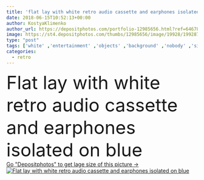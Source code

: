 ```yaml
---
title: 'flat lay with white retro audio cassette and earphones isolated on blue'
date: 2018-06-15T10:52:13+00:00
author: KostyaKlimenko
author_url: https://depositphotos.com/portfolio-12985656.html?ref=64678756
image: https://st4.depositphotos.com/thumbs/12985656/image/19928/199287206/api_thumb_450.jpg?forcejpeg=true
type: "post"
tags: ['white' ,'entertainment' ,'objects' ,'background' ,'nobody' ,'simplicity' ,'empty' ,'technology' ,'retro' ,'vintage' ,'backdrop' ,'blank' ,'electronic' ,'mobility' ,'network' ,'audio' ,'music' ,'tape' ,'surface' ,'media' ,'cassette' ,'appliance' ,'multimedia' ,'earphones' ,'tabletop' ,'minimal' ,'minimalistic' ,'mixtape' ,'top view' ,'old fashioned' ,'isolated on blue' ,'from above' ,'Audio Cassette' ,'listen music' ,'flat lay' ]
categories: 
  - retro
---
```

<div aling="center">
            <font size="60"> Flat lay with white retro audio cassette and earphones isolated on blue</font>   
</div>
<div>
    <a href='https://st4.depositphotos.com/thumbs/12985656/image/19928/199287206/api_thumb_450.jpg?forcejpeg=true?ref=64678756' target=_blank > Go "Depositphotos" to get lage size of this picture ->
        <img href='https://st4.depositphotos.com/thumbs/12985656/image/19928/199287206/api_thumb_450.jpg?forcejpeg=true?ref=64678756' src='https://st4.depositphotos.com/12985656/19928/i/950/depositphotos_199287206-stock-photo-flat-lay-white-retro-audio.jpg?forcejpeg=true' alt='Flat lay with white retro audio cassette and earphones isolated on blue' >
    </a>
</div>

